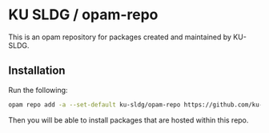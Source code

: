 # KU SLDG / opam-repo

This is an opam repository for packages created and maintained by KU-SLDG.

## Installation

Run the following:
```bash
opam repo add -a --set-default ku-sldg/opam-repo https://github.com/ku-sldg/opam-repo.git
```

Then you will be able to install packages that are hosted within this repo.

